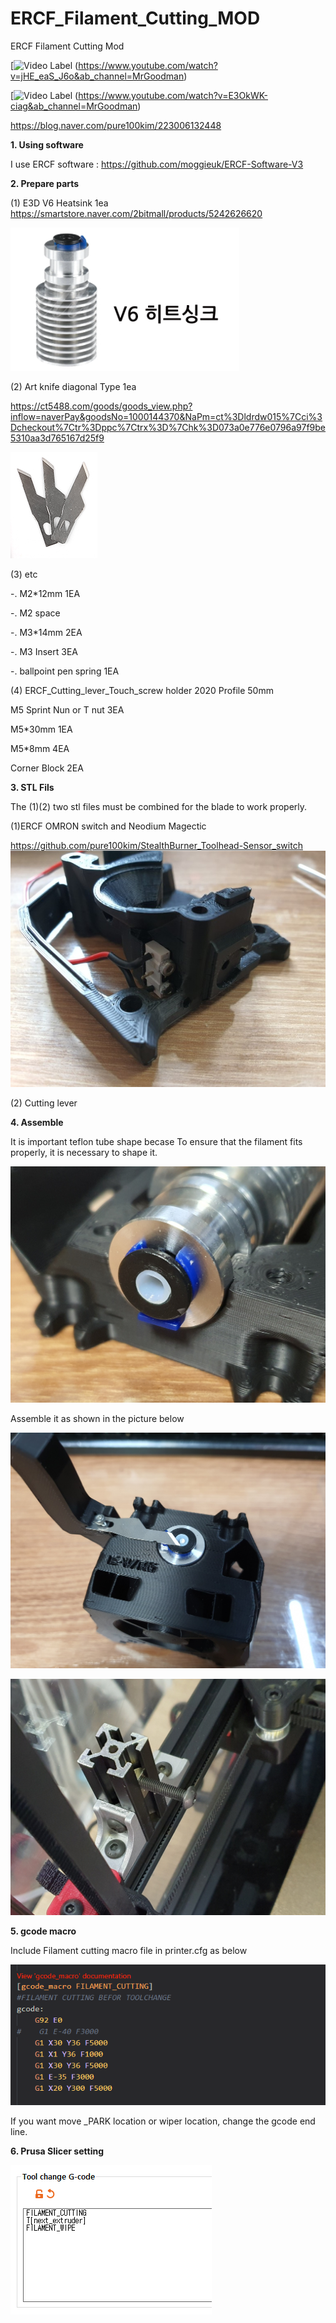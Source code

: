 # ERCF_Filament_Cutting_MOD
ERCF Filament Cutting Mod


[![Video Label]()
(https://www.youtube.com/watch?v=jHE_eaS_J6o&ab_channel=MrGoodman)

[![Video Label]()
(https://www.youtube.com/watch?v=E3OkWK-ciag&ab_channel=MrGoodman)


https://blog.naver.com/pure100kim/223006132448


**1. Using software**

I use ERCF software : https://github.com/moggieuk/ERCF-Software-V3


**2. Prepare parts**

(1) E3D V6 Heatsink  1ea
https://smartstore.naver.com/2bitmall/products/5242626620


![Image of ERCF Toolheadsensor](https://github.com/pure100kim/ERCF_Filament_Cutting_MOD/blob/main/Photos/E3DV6_HEATsink.png)



(2) Art knife  diagonal Type  1ea

https://ct5488.com/goods/goods_view.php?inflow=naverPay&goodsNo=1000144370&NaPm=ct%3Dldrdw015%7Cci%3Dcheckout%7Ctr%3Dppc%7Ctrx%3D%7Chk%3D073a0e776e0796a97f9be5310aa3d765167d25f9

![Image of ERCF Toolheadsensor](https://github.com/pure100kim/ERCF_Filament_Cutting_MOD/blob/main/Photos/ART_Knife.png)



(3) etc

-. M2*12mm 1EA

-. M2 space

-. M3*14mm 2EA

-. M3 Insert 3EA

-. ballpoint pen spring  1EA


(4) ERCF_Cutting_lever_Touch_screw holder
2020 Profile 50mm

M5 Sprint Nun or T nut 3EA

M5*30mm  1EA

M5*8mm 4EA

Corner Block 2EA






**3. STL Fils**


The (1)(2) two stl files must be combined for the blade to work properly.


(1)ERCF OMRON switch and Neodium Magectic

https://github.com/pure100kim/StealthBurner_Toolhead-Sensor_switch
![Image of ERCF Toolheadsensor](https://github.com/pure100kim/StealthBurner_Toolhead-Sensor_switch/blob/main/Picture/stealthburner_assembly.jpg)



(2) Cutting lever





**4. Assemble**

It is important teflon tube shape becase To ensure that the filament fits properly, it is necessary to shape it.

![Image of ERCF Toolheadsensor](https://github.com/pure100kim/ERCF_Filament_Cutting_MOD/blob/main/Photos/ERCF_teflon_tube_shape.jpg)


Assemble it as shown in the picture below

![Image of ERCF Toolheadsensor](https://github.com/pure100kim/ERCF_Filament_Cutting_MOD/blob/main/Photos/ERCF_Cutting_lever_assemble.jpg)






![Image of ERCF Toolheadsensor](https://github.com/pure100kim/ERCF_Filament_Cutting_MOD/blob/main/Photos/ERCF_Cutting_lever_Touch_screw%20holder.jpg)






**5. gcode macro**

Include Filament cutting macro file in printer.cfg  as below

![Image of ERCF Toolheadsensor](https://github.com/pure100kim/ERCF_Filament_Cutting_MOD/blob/main/Photos/ERCF_Filament_cutting_macro.png)


If you want move _PARK location or wiper location, change the gcode end line.






**6. Prusa Slicer setting**

![Image of ERCF Toolheadsensor](https://github.com/pure100kim/ERCF_Filament_Cutting_MOD/blob/main/Photos/ERCF_Prusa_slicer_command.png)








